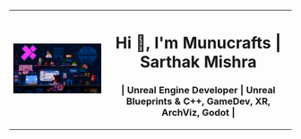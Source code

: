 <table>
  <tr>
    <td>
      <img src="https://github.com/munucrafts/munucrafts/blob/main/Banner.gif" alt="MasterHead" width="500"/>
    </td>
    <td>
      <h1 align="center">Hi 👋, I'm Munucrafts | Sarthak Mishra</h1>
      <h3 align="center">| Unreal Engine Developer | Unreal Blueprints & C++, GameDev, XR, ArchViz, Godot |</h3>
    </td>
  </tr>
</table>
